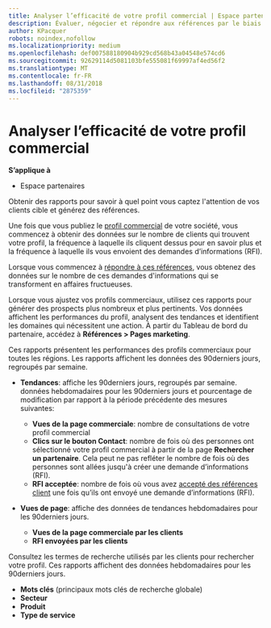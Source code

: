 ```yaml
---
title: Analyser l’efficacité de votre profil commercial | Espace partenaires
description: Évaluer, négocier et répondre aux références par le biais de l'Espace partenaires.
author: KPacquer
robots: noindex,nofollow
ms.localizationpriority: medium
ms.openlocfilehash: def007588180904b929cd568b43a04548e574cd6
ms.sourcegitcommit: 92629114d5081103bfe555081f69997af4ed56f2
ms.translationtype: MT
ms.contentlocale: fr-FR
ms.lasthandoff: 08/31/2018
ms.locfileid: "2875359"
---
```

# <a name="analyze-the-effectiveness-of-your-business-profile"></a>Analyser l’efficacité de votre profil commercial
<!-- 
https://go.microsoft.com/fwlink/?linkid=849120
-->

**S’applique à**

-  Espace partenaires

Obtenir des rapports pour savoir à quel point vous captez l'attention de vos clients cible et générez des références.

Une fois que vous publiez le [profil commercial](create-a-marketing-profile.md) de votre société, vous commencez à obtenir des données sur le nombre de clients qui trouvent votre profil, la fréquence à laquelle ils cliquent dessus pour en savoir plus et la fréquence à laquelle ils vous envoient des demandes d’informations (RFI). 

Lorsque vous commencez à [répondre à ces références](responding-to-referrals.md), vous obtenez des données sur le nombre de ces demandes d'informations qui se transforment en affaires fructueuses.

Lorsque vous ajustez vos profils commerciaux, utilisez ces rapports pour générer des prospects plus nombreux et plus pertinents. Vos données affichent les performances du profil, analysent des tendances et identifient les domaines qui nécessitent une action. À partir du Tableau de bord du partenaire, accédez à **Références > Pages marketing**.

Ces rapports présentent les performances des profils commerciaux pour toutes les régions. Les rapports affichent les données des 90derniers jours, regroupés par semaine.

*  **Tendances**: affiche les 90derniers jours, regroupés par semaine. données hebdomadaires pour les 90derniers jours et pourcentage de modification par rapport à la période précédente des mesures suivantes:

   * **Vues de la page commerciale**: nombre de consultations de votre profil commercial
   * **Clics sur le bouton Contact**: nombre de fois où des personnes ont sélectionné votre profil commercial à partir de la page **Rechercher un partenaire**. Cela peut ne pas refléter le nombre de fois où des personnes sont allées jusqu'à créer une demande d’informations (RFI).
   * **RFI acceptée**: nombre de fois où vous avez [accepté des références client](responding-to-referrals.md) une fois qu’ils ont envoyé une demande d’informations (RFI).


*  **Vues de page**: affiche des données de tendances hebdomadaires pour les 90derniers jours.
   *  **Vues de la page commerciale par les clients**
   *  **RFI envoyées par les clients**

Consultez les termes de recherche utilisés par les clients pour rechercher votre profil. Ces rapports affichent des données hebdomadaires pour les 90derniers jours.

*  **Mots clés** (principaux mots clés de recherche globale) 
*  **Secteur**
*  **Produit**
*  **Type de service**

